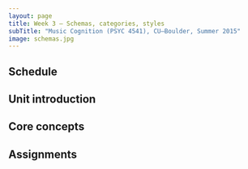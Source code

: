 ```yaml
---
layout: page
title: Week 3 – Schemas, categories, styles
subTitle: "Music Cognition (PSYC 4541), CU–Boulder, Summer 2015"
image: schemas.jpg
---
```


## Schedule



## Unit introduction



## Core concepts



## Assignments

